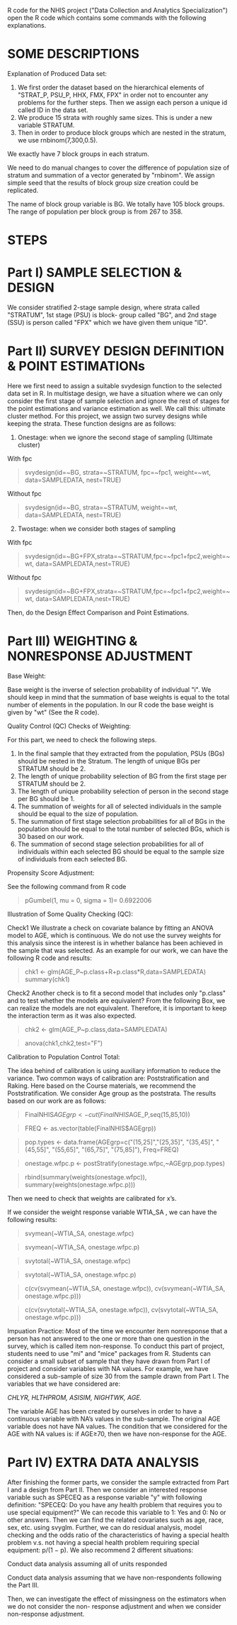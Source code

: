 R code for the NHIS project ("Data Collection and Analytics Specialization")
open the R code which contains some commands with the following explanations.


SOME DESCRIPTIONS
==

Explanation of Produced Data set:
1. We first order the dataset based on the hierarchical elements of "STRAT_P, PSU_P, HHX, FMX, FPX" in
order not to encounter any problems for the further steps. Then we assign each person a unique id called
ID in the data set.
2. We produce 15 strata with roughly same sizes. This is under a new variable STRATUM.
3. Then in order to produce block groups which are nested in the stratum, we use rnbinom(7,300,0.5).

We exactly have 7 block groups in each stratum.

We need to do manual changes to cover the difference of population size of stratum and
summation of a vector generated by "rnbinom". We assign simple seed that the results of block
group size creation could be replicated.

The name of block group variable is BG. We totally have 105 block groups.
The range of population per block group is from 267 to 358. 


STEPS
==============================================

Part I) SAMPLE SELECTION & DESIGN
==============================================

We consider stratified 2-stage sample design, where strata called "STRATUM", 1st stage (PSU) is block-
group called "BG", and 2nd stage (SSU) is person called "FPX" which we have given them unique "ID".

Part II) SURVEY DESIGN DEFINITION & POINT ESTIMATIONs
==============================================================

Here we first need to assign a suitable svydesign function to the selected data set in R. In multistage
design, we have a situation where we can only consider the first stage of sample selection and ignore the
rest of stages for the point estimations and variance estimation as well. We call this: ultimate cluster
method. For this project, we assign two survey designs while keeping the strata. These function designs
are as follows:

1. Onestage: when we ignore the second stage of sampling (Ultimate cluster)

With fpc
> svydesign(id=~BG, strata=~STRATUM, fpc=~fpc1, weight=~wt, data=SAMPLEDATA,
  nest=TRUE)

Without fpc
> svydesign(id=~BG, strata=~STRATUM, weight=~wt, data=SAMPLEDATA, nest=TRUE)

2. Twostage: when we consider both stages of sampling

With fpc
> svydesign(id=~BG+FPX,strata=~STRATUM,fpc=~fpc1+fpc2,weight=~wt,
  data=SAMPLEDATA,nest=TRUE)

Without fpc
> svydesign(id=~BG+FPX,strata=~STRATUM,fpc=~fpc1+fpc2,weight=~wt,
  data=SAMPLEDATA,nest=TRUE)
  
Then, do the Design Effect Comparison and Point Estimations.  

Part III) WEIGHTING & NONRESPONSE ADJUSTMENT
==============================================================

Base Weight:

Base weight is the inverse of selection probability of individual "i". We should keep in mind that the
summation of base weights is equal to the total number of elements in the population.
In our R code the base weight is given by "wt" (See the R code).

Quality Control (QC) Checks of Weighting:

For this part, we need to check the following steps.

1. In the final sample that they extracted from the population, PSUs (BGs) should be nested in the Stratum.
The length of unique BGs per STRATUM should be 2.
2. The length of unique probability selection of BG from the first stage per STRATUM should be 2.
3. The length of unique probability selection of person in the second stage per BG should be 1.
4. The summation of weights for all of selected individuals in the sample should be equal to the size of
population.
5. The summation of first stage selection probabilities for all of BGs in the population should be equal to
the total number of selected BGs, which is 30 based on our work.
6. The summation of second stage selection probabilities for all of individuals within each selected BG
should be equal to the sample size of individuals from each selected BG.

Propensity Score Adjustment:

See the following command from R code
> pGumbel(1, mu = 0, sigma = 1)= 0.6922006

Illustration of Some Quality Checking (QC):

Check1
We illustrate a check on covariate balance by fitting an ANOVA model to AGE, which is continuous. We do
not use the survey weights for this analysis since the interest is in whether balance has been achieved in
the sample that was selected. As an example for our work, we can have the following R code and results:
> chk1 <- glm(AGE_P~p.class+R+p.class*R,data=SAMPLEDATA)
> summary(chk1)

Check2
Another check is to fit a second model that includes only "p.class" and to test whether the models are
equivalent? From the following Box, we can realize the models are not equivalent. Therefore, it is
important to keep the interaction term as it was also expected.
> chk2 <- glm(AGE_P~p.class,data=SAMPLEDATA)

> anova(chk1,chk2,test="F")


Calibration to Population Control Total:

The idea behind of calibration is using auxiliary information to reduce the variance. Two common ways of
calibration are: Poststratification and Raking. Here based on the Course materials, we recommend the
Poststratification. We consider Age group as the poststrata. The results based on our work are as follows:

> FinalNHIS$AGEgrp <- cut(FinalNHIS$AGE_P,seq(15,85,10))

> FREQ <- as.vector(table(FinalNHIS$AGEgrp))

> pop.types <- data.frame(AGEgrp=c("(15,25]","(25,35]",
                                   "(35,45]", "(45,55]", "(55,65]",
                                   "(65,75]", "(75,85]"), Freq=FREQ)
                                   
> onestage.wfpc.p <- postStratify(onestage.wfpc,~AGEgrp,pop.types)

> rbind(summary(weights(onestage.wfpc)), summary(weights(onestage.wfpc.p)))

Then we need to check that weights are calibrated for x’s.

If we consider the weight response variable WTIA_SA , we can have the following results:
> svymean(~WTIA_SA, onestage.wfpc)

> svymean(~WTIA_SA, onestage.wfpc.p)

> svytotal(~WTIA_SA, onestage.wfpc)

> svytotal(~WTIA_SA, onestage.wfpc.p)

> c(cv(svymean(~WTIA_SA, onestage.wfpc)), cv(svymean(~WTIA_SA, onestage.wfpc.p)))

> c(cv(svytotal(~WTIA_SA, onestage.wfpc)), cv(svytotal(~WTIA_SA, onestage.wfpc.p)))


Impuation Practice:
Most of the time we encounter item nonresponse that a person has not answered to the one or more
than one question in the survey, which is called item non-response. To conduct this part of project,
students need to use "mi" and "mice" packages from R.
Students can consider a small subset of sample that they have drawn from Part I of project and consider
variables with NA values. For example, we have considered a sub-sample of size 30 from the sample drawn
from Part I. The variables that we have considered are:

*CHLYR, HLTHPROM, ASISIM, NIGHTWK, AGE.*

The variable AGE has been created by ourselves in order to have a continuous variable with NA’s values
in the sub-sample. The original AGE variable does not have NA values. The condition that we considered
for the AGE with NA values is: if AGE≥70, then we have non-response for the AGE.


Part IV) EXTRA DATA ANALYSIS
==============================================================

After finishing the former parts, we consider the sample extracted from Part I
and a design from Part II. Then we consider an interested
response variable such as SPECEQ as a response variable "y" with following definition:
"SPECEQ: Do you have any health problem that requires you to use special equipment?"
We can recode this variable to 1: Yes and 0: No or other answers.
Then we can find the related covariates such as age, race, sex, etc. using svyglm. Further, we can do
residual analysis, model checking and the odds ratio of the characteristics of having a special health
problem v.s. not having a special health problem requiring special equipment: p/(1 − p).
We also recommend 2 different situations:

Conduct data analysis assuming all of units responded

Conduct data analysis assuming that we have non-respondents following the Part III.

Then, we can investigate the effect of missingness on the estimators when we do not consider the non-
response adjustment and when we consider non-response adjustment.
